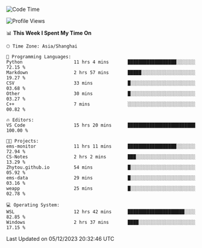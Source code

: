 <!--START_SECTION:waka-->
![Code Time](http://img.shields.io/badge/Code%20Time-1%2C421%20hrs%2018%20mins-blue)

![Profile Views](http://img.shields.io/badge/Profile%20Views-0-blue)

📊 **This Week I Spent My Time On** 

```text
🕑︎ Time Zone: Asia/Shanghai

💬 Programming Languages: 
Python                   11 hrs 4 mins       ██████████████████░░░░░░░   72.15 % 
Markdown                 2 hrs 57 mins       █████░░░░░░░░░░░░░░░░░░░░   19.27 % 
CSV                      33 mins             █░░░░░░░░░░░░░░░░░░░░░░░░   03.68 % 
Other                    30 mins             █░░░░░░░░░░░░░░░░░░░░░░░░   03.27 % 
C++                      7 mins              ░░░░░░░░░░░░░░░░░░░░░░░░░   00.82 % 

🔥 Editors: 
VS Code                  15 hrs 20 mins      █████████████████████████   100.00 % 

🐱‍💻 Projects: 
ems-monitor              11 hrs 11 mins      ██████████████████░░░░░░░   72.94 % 
CS-Notes                 2 hrs 2 mins        ███░░░░░░░░░░░░░░░░░░░░░░   13.29 % 
Zhytou.github.io         54 mins             █░░░░░░░░░░░░░░░░░░░░░░░░   05.92 % 
ems-data                 29 mins             █░░░░░░░░░░░░░░░░░░░░░░░░   03.16 % 
weapp                    25 mins             █░░░░░░░░░░░░░░░░░░░░░░░░   02.78 % 

💻 Operating System: 
WSL                      12 hrs 42 mins      █████████████████████░░░░   82.85 % 
Windows                  2 hrs 37 mins       ████░░░░░░░░░░░░░░░░░░░░░   17.15 % 
```


 Last Updated on 05/12/2023 20:32:46 UTC
<!--END_SECTION:waka-->